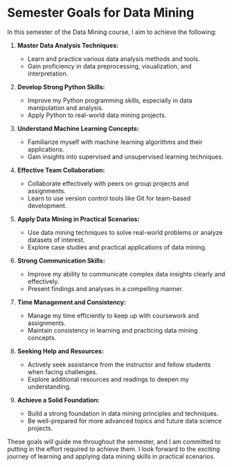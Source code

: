 # Semester Goals for Data Mining

In this semester of the Data Mining course, I aim to achieve the following:

1. **Master Data Analysis Techniques:**
   - Learn and practice various data analysis methods and tools.
   - Gain proficiency in data preprocessing, visualization, and interpretation.

2. **Develop Strong Python Skills:**
   - Improve my Python programming skills, especially in data manipulation and analysis.
   - Apply Python to real-world data mining projects.

3. **Understand Machine Learning Concepts:**
   - Familiarize myself with machine learning algorithms and their applications.
   - Gain insights into supervised and unsupervised learning techniques.

4. **Effective Team Collaboration:**
   - Collaborate effectively with peers on group projects and assignments.
   - Learn to use version control tools like Git for team-based development.

5. **Apply Data Mining in Practical Scenarios:**
   - Use data mining techniques to solve real-world problems or analyze datasets of interest.
   - Explore case studies and practical applications of data mining.

6. **Strong Communication Skills:**
   - Improve my ability to communicate complex data insights clearly and effectively.
   - Present findings and analyses in a compelling manner.

7. **Time Management and Consistency:**
   - Manage my time efficiently to keep up with coursework and assignments.
   - Maintain consistency in learning and practicing data mining concepts.

8. **Seeking Help and Resources:**
   - Actively seek assistance from the instructor and fellow students when facing challenges.
   - Explore additional resources and readings to deepen my understanding.

9. **Achieve a Solid Foundation:**
   - Build a strong foundation in data mining principles and techniques.
   - Be well-prepared for more advanced topics and future data science projects.

These goals will guide me throughout the semester, and I am committed to putting in the effort required to achieve them. I look forward to the exciting journey of learning and applying data mining skills in practical scenarios.
